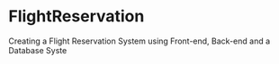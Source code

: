 # FlightReservation
Creating a Flight Reservation System using Front-end, Back-end and a Database Syste
